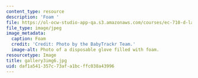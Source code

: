 ```yaml
---
content_type: resource
description: 'Foam '
file: https://ol-ocw-studio-app-qa.s3.amazonaws.com/courses/ec-710-d-lab-medical-technologies-for-the-developing-world-spring-2010/daf1a541357c73afa1bcffc038a43996_gallery3img6.jpg
file_type: image/jpeg
image_metadata:
  caption: Foam
  credit: 'Credit: Photo by the BabyTrackr Team.'
  image-alt: Photo of a disposable glove filled with foam.
resourcetype: Image
title: gallery3img6.jpg
uid: daf1a541-357c-73af-a1bc-ffc038a43996
---
```


